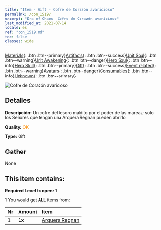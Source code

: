 ```yaml
---
title: "Item - Gift - Cofre de Corazón avaricioso"
permalink: /con_1519/
excerpt: "Era of Chaos  Cofre de Corazón avaricioso"
last_modified_at: 2021-07-14
locale: es
ref: "con_1519.md"
toc: false
classes: wide
---
```

 [Materials](/ItemsES/){: .btn .btn--primary}[Artifacts](/ItemsES/Artifacts/){: .btn .btn--success}[Unit Soul](/ItemsES/UnitSoul/){: .btn .btn--warning}[Unit Awakening](/ItemsES/UnitAwakening/){: .btn .btn--danger}[Hero Soul](/ItemsES/HeroSoul/){: .btn .btn--info}[Hero Skill](/ItemsES/HeroSkill/){: .btn .btn--primary}[Gift](/ItemsES/Gift/){: .btn .btn--success}[Event related](/ItemsES/Events/){: .btn .btn--warning}[Avatars](/ItemsES/Avatars/){: .btn .btn--danger}[Consumables](/ItemsES/Consumables/){: .btn .btn--info}[Unknown](/ItemsES/Unknown/){: .btn .btn--primary}

 ![Cofre de Corazón avaricioso](/images/t/i_907133.png)

## Detalles
 **Descripción:** Un cofre del tesoro maldito por el poder de las mareas; solo los Señores que tengan una Arquera Regnan pueden abrirlo

 **Quality:** <span style="color: #FF8C00">OK</span>

 **Type:** Gift

## Gather

  None

## This item contains:

 **Required Level to open:** 1

 1 You would get **ALL** items  from:

  | Nr | Amount |     Item    |
  |:---|:-------|:------------|
  | 1 |  **1x** | [Arquera Regnan](/ItemsES/unt_274/) |  | 
